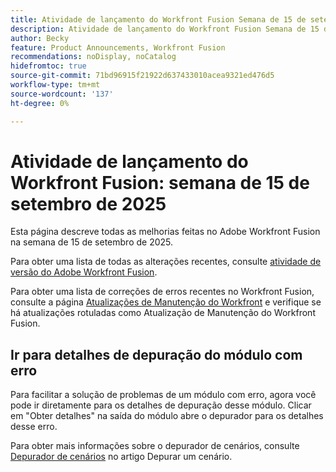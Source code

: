 ```yaml
---
title: Atividade de lançamento do Workfront Fusion Semana de 15 de setembro de 2025
description: Atividade de lançamento do Workfront Fusion Semana de 15 de setembro de 2025
author: Becky
feature: Product Announcements, Workfront Fusion
recommendations: noDisplay, noCatalog
hidefromtoc: true
source-git-commit: 71bd96915f21922d637433010acea9321ed476d5
workflow-type: tm+mt
source-wordcount: '137'
ht-degree: 0%

---
```


# Atividade de lançamento do Workfront Fusion: semana de 15 de setembro de 2025

Esta página descreve todas as melhorias feitas no Adobe Workfront Fusion na semana de 15 de setembro de 2025.

Para obter uma lista de todas as alterações recentes, consulte [atividade de versão do Adobe Workfront Fusion](/help/workfront-fusion/fusion-product-releases/fusion-release-activity.md).

Para obter uma lista de correções de erros recentes no Workfront Fusion, consulte a página [Atualizações de Manutenção do Workfront](https://experienceleague.adobe.com/pt-br/docs/workfront-known-issues/releases/current-updates) e verifique se há atualizações rotuladas como Atualização de Manutenção do Workfront Fusion.

## Ir para detalhes de depuração do módulo com erro

Para facilitar a solução de problemas de um módulo com erro, agora você pode ir diretamente para os detalhes de depuração desse módulo. Clicar em &quot;Obter detalhes&quot; na saída do módulo abre o depurador para os detalhes desse erro.

Para obter mais informações sobre o depurador de cenários, consulte [Depurador de cenários](/help/workfront-fusion/manage-scenarios/debug-a-scenario.md#scenario-debugger) no artigo Depurar um cenário.


